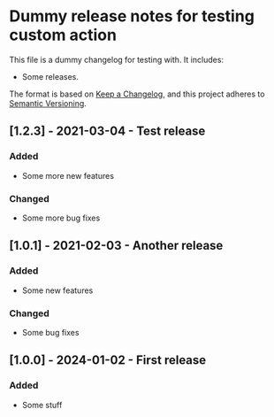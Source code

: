 # Dummy release notes for testing custom action

This file is a dummy changelog for testing with. It includes:
- Some releases.

The format is based on [Keep a Changelog](https://keepachangelog.com/en/1.1.0/),
and this project adheres to [Semantic Versioning](https://semver.org/spec/v2.0.0.html).

## [1.2.3] - 2021-03-04 - Test release

### Added
* Some more new features

### Changed
* Some more bug fixes

## [1.0.1] - 2021-02-03 - Another release

### Added
* Some new features

### Changed
* Some bug fixes

## [1.0.0] - 2024-01-02 - First release

### Added
- Some stuff
